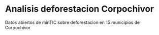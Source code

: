 # Analisis deforestacion Corpochivor
 Datos abiertos de minTIC sobre deforestacion en 15 municipios de Corpochivor
